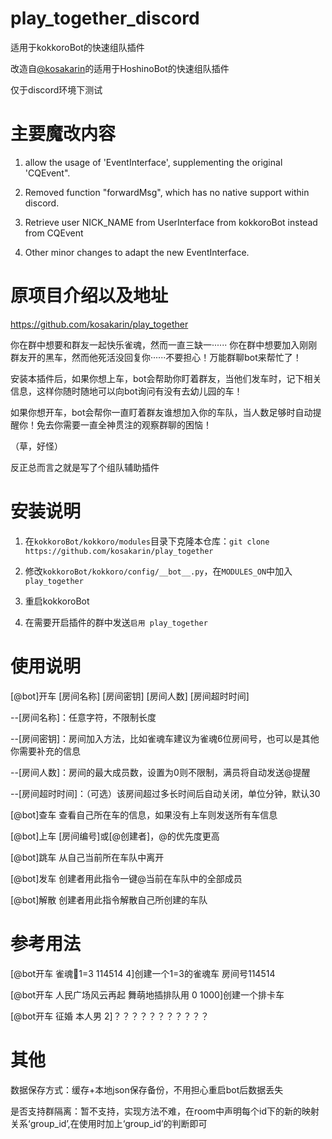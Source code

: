 # play_together_discord
适用于kokkoroBot的快速组队插件

改造自[@kosakarin](https://github.com/kosakarin)的适用于HoshinoBot的快速组队插件

仅于discord环境下测试

# 主要魔改内容

1. allow the usage of 'EventInterface', supplementing the original 'CQEvent".

2. Removed function "forwardMsg", which has no native support within discord.

3. Retrieve user NICK_NAME from UserInterface from kokkoroBot instead from CQEvent

4. Other minor changes to adapt the new EventInterface.

# 原项目介绍以及地址

https://github.com/kosakarin/play_together

你在群中想要和群友一起快乐雀魂，然而一直三缺一······ 你在群中想要加入刚刚群友开的黑车，然而他死活没回复你······不要担心！万能群聊bot来帮忙了！

安装本插件后，如果你想上车，bot会帮助你盯着群友，当他们发车时，记下相关信息，这样你随时随地可以向bot询问有没有去幼儿园的车！

如果你想开车，bot会帮你一直盯着群友谁想加入你的车队，当人数足够时自动提醒你！免去你需要一直全神贯注的观察群聊的困恼！

（草，好怪）

反正总而言之就是写了个组队辅助插件

# 安装说明

1. 在`kokkoroBot/kokkoro/modules`目录下克隆本仓库：`git clone https://github.com/kosakarin/play_together`

2. 修改`kokkoroBot/kokkoro/config/__bot__.py`，在`MODULES_ON`中加入`play_together`

3. 重启kokkoroBot

4. 在需要开启插件的群中发送`启用 play_together`

# 使用说明

[@bot]开车 [房间名称] [房间密钥] [房间人数] [房间超时时间]

--[房间名称]：任意字符，不限制长度

--[房间密钥]：房间加入方法，比如雀魂车建议为雀魂6位房间号，也可以是其他你需要补充的信息

--[房间人数]：房间的最大成员数，设置为0则不限制，满员将自动发送@提醒

--[房间超时时间]：（可选）该房间超过多长时间后自动关闭，单位分钟，默认30

[@bot]查车 查看自己所在车的信息，如果没有上车则发送所有车信息

[@bot]上车 [房间编号]或[@创建者]，@的优先度更高

[@bot]跳车 从自己当前所在车队中离开

[@bot]发车 创建者用此指令一键@当前在车队中的全部成员

[@bot]解散 创建者用此指令解散自己所创建的车队

# 参考用法

[@bot开车 雀魂🤺1=3 114514 4]创建一个1=3的雀魂车 房间号114514

[@bot开车 人民广场风云再起 舞萌地插排队用 0 1000]创建一个排卡车

[@bot开车 征婚 本人男 2]？？？？？？？？？？？

# 其他

数据保存方式：缓存+本地json保存备份，不用担心重启bot后数据丢失

是否支持群隔离：暂不支持，实现方法不难，在room中声明每个id下的新的映射关系‘group_id’,在使用时加上‘group_id’的判断即可
